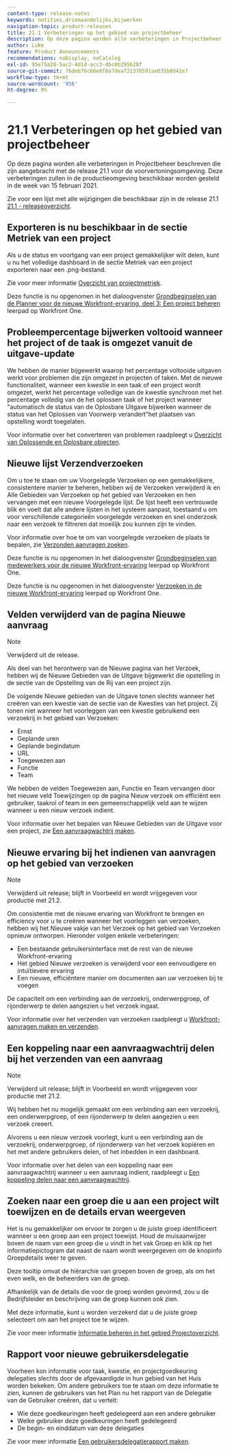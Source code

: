 ```yaml
---
content-type: release-notes
keywords: notities,driemaandelijks,bijwerken
navigation-topic: product-releases
title: 21.1 Verbeteringen op het gebied van projectbeheer
description: Op deze pagina worden alle verbeteringen in Projectbeheer beschreven die zijn aangebracht met de release 21.1 voor de voorvertoningsomgeving. Deze verbeteringen zullen in de productieomgeving beschikbaar worden gesteld in de week van 15 februari 2021.
author: Luke
feature: Product Announcements
recommendations: noDisplay, noCatalog
exl-id: 95e75a28-5ac2-4d1d-acc3-dbc0b295b28f
source-git-commit: 76deb76c66e8f8a7dea721378591ae035b8d42e7
workflow-type: tm+mt
source-wordcount: '956'
ht-degree: 0%

---
```


# 21.1 Verbeteringen op het gebied van projectbeheer

Op deze pagina worden alle verbeteringen in Projectbeheer beschreven die zijn aangebracht met de release 21.1 voor de voorvertoningsomgeving. Deze verbeteringen zullen in de productieomgeving beschikbaar worden gesteld in de week van 15 februari 2021.

Zie voor een lijst met alle wijzigingen die beschikbaar zijn in de release 21.1 [21.1 - releaseoverzicht](../../../product-announcements/product-releases/21.1-release-activity/21-1-release-overview.md).

## Exporteren is nu beschikbaar in de sectie Metriek van een project

Als u de status en voortgang van een project gemakkelijker wilt delen, kunt u nu het volledige dashboard in de sectie Metriek van een project exporteren naar een .png-bestand.

Zie voor meer informatie [Overzicht van projectmetriek](../../../manage-work/projects/manage-projects/project-metrics.md).

Deze functie is nu opgenomen in het dialoogvenster [Grondbeginselen van de Planner voor de nieuwe Workfront-ervaring, deel 3: Een project beheren](https://one.workfront.com/s/learningpath3/planner-fundamentals-for-the-new-workfront-experience-part-3-manage-a-project-MCG6OJL724XRBLHBXEAKGAUZOJ6U) leerpad op Workfront One.

## Probleempercentage bijwerken voltooid wanneer het project of de taak is omgezet vanuit de uitgave-update

We hebben de manier bijgewerkt waarop het percentage voltooide uitgaven werkt voor problemen die zijn omgezet in projecten of taken. Met de nieuwe functionaliteit, wanneer een kwestie in een taak of een project wordt omgezet, werkt het percentage volledige van de kwestie synchroon met het percentage volledig van de het oplossen taak of het project wanneer &quot;automatisch de status van de Oplosbare Uitgave bijwerken wanneer de status van het Oplossen van Voorwerp verandert&quot;het plaatsen van opstelling wordt toegelaten.

Voor informatie over het converteren van problemen raadpleegt u [Overzicht van Oplossende en Oplosbare objecten](../../../manage-work/issues/convert-issues/resolving-and-resolvable-objects.md).

## Nieuwe lijst Verzendverzoeken

Om u toe te staan om uw Voorgelegde Verzoeken op een gemakkelijkere, consistentere manier te beheren, hebben wij de Verzoeken verwijderd ik en Alle Gebieden van Verzoeken op het gebied van Verzoeken en hen vervangen met een nieuwe Voorgelegde lijst. De lijst heeft een vertrouwde blik en voelt dat alle andere lijsten in het systeem aanpast, toestaand u om voor verschillende categorieën voorgelegde verzoeken en snel onderzoek naar een verzoek te filtreren dat moeilijk zou kunnen zijn te vinden.

Voor informatie over hoe te om van voorgelegde verzoeken de plaats te bepalen, zie [Verzonden aanvragen zoeken](../../../manage-work/requests/create-requests/locate-submitted-requests.md).

Deze functie is nu opgenomen in het dialoogvenster [Grondbeginselen van medewerkers voor de nieuwe Workfront-ervaring](https://one.workfront.com/s/learningpath1/collaborator-fundamentals-for-the-new-workfront-experience-MCY5AMOQQTGFDVZB4ODS6TXCYE2A) leerpad op Workfront One.

Deze functie is nu opgenomen in het dialoogvenster [Verzoeken in de nieuwe Workfront-ervaring](https://one.workfront.com/s/learningpath3/core-team-requests-in-the-new-workfront-experience-MCHWSSDWRFC5EKXFBXTQ6MJNKE7E) leerpad op Workfront One.

## Velden verwijderd van de pagina Nieuwe aanvraag

>[!NOTE]
>
>Verwijderd uit de release.

Als deel van het herontwerp van de Nieuwe pagina van het Verzoek, hebben wij de Nieuwe Gebieden van de Uitgave bijgewerkt die opstelling in de sectie van de Opstelling van de Rij van een project zijn.

De volgende Nieuwe gebieden van de Uitgave tonen slechts wanneer het creëren van een kwestie van de sectie van de Kwesties van het project. Zij tonen niet wanneer het voorleggen van een kwestie gebruikend een verzoekrij in het gebied van Verzoeken:

* Ernst
* Geplande uren
* Geplande begindatum
* URL
* Toegewezen aan
* Functie
* Team

We hebben de velden Toegewezen aan, Functie en Team vervangen door het nieuwe veld Toewijzingen op de pagina Nieuw verzoek om efficiënt een gebruiker, taakrol of team in een gemeenschappelijk veld aan te wijzen wanneer u een nieuw verzoek indient.

Voor informatie over het bepalen van Nieuwe Gebieden van de Uitgave voor een project, zie [Een aanvraagwachtrij maken](../../../manage-work/requests/create-and-manage-request-queues/create-request-queue.md).

## Nieuwe ervaring bij het indienen van aanvragen op het gebied van verzoeken

>[!NOTE]
>
>Verwijderd uit release; blijft in Voorbeeld en wordt vrijgegeven voor productie met 21.2.

Om consistentie met de nieuwe ervaring van Workfront te brengen en efficiency voor u te creëren wanneer het voorleggen van verzoeken, hebben wij het Nieuwe vakje van het Verzoek op het gebied van Verzoeken opnieuw ontworpen. Hieronder volgen enkele verbeteringen:

* Een bestaande gebruikersinterface met de rest van de nieuwe Workfront-ervaring
* Het gebied Nieuwe verzoeken is verwijderd voor een eenvoudigere en intuïtievere ervaring
* Een nieuwe, efficiëntere manier om documenten aan uw verzoeken bij te voegen

De capaciteit om een verbinding aan de verzoekrij, onderwerpgroep, of rijonderwerp te delen aangezien u het verzoek ingaat.

Voor informatie over het verzenden van verzoeken raadpleegt u [Workfront-aanvragen maken en verzenden](/help/quicksilver/manage-work/requests/create-requests/create-submit-requests.md).

## Een koppeling naar een aanvraagwachtrij delen bij het verzenden van een aanvraag

>[!NOTE]
>
>Verwijderd uit release; blijft in Voorbeeld en wordt vrijgegeven voor productie met 21.2.

Wij hebben het nu mogelijk gemaakt om een verbinding aan een verzoekrij, een onderwerpgroep, of een rijonderwerp te delen aangezien u een verzoek creeert.

Alvorens u een nieuw verzoek voorlegt, kunt u een verbinding aan de verzoekrij, onderwerpgroep, of rijonderwerp van het verzoek kopiëren en het met andere gebruikers delen, of het inbedden in een dashboard.

Voor informatie over het delen van een koppeling naar een aanvraagwachtrij wanneer u een aanvraag indient, raadpleegt u [Een koppeling delen naar een aanvraagwachtrij](../../../manage-work/requests/create-requests/share-link-to-request-queue.md).

## Zoeken naar een groep die u aan een project wilt toewijzen en de details ervan weergeven

Het is nu gemakkelijker om ervoor te zorgen u de juiste groep identificeert wanneer u een groep aan een project toewijst. Houd de muisaanwijzer boven de naam van een groep die u vindt in het vak Groep en klik op het informatiepictogram dat naast de naam wordt weergegeven om de knopinfo Groepdetails weer te geven.

Deze tooltip omvat de hiërarchie van groepen boven de groep, als om het even welk, en de beheerders van de groep.

Afhankelijk van de details die voor de groep worden gevormd, zou u de Bedrijfsleider en beschrijving van de groep kunnen ook zien.

Met deze informatie, kunt u worden verzekerd dat u de juiste groep selecteert om aan het project toe te wijzen.

Zie voor meer informatie [Informatie beheren in het gebied Projectoverzicht](../../../manage-work/projects/manage-projects/understand-project-overview-area.md).

## Rapport voor nieuwe gebruikersdelegatie

Voorheen kon informatie voor taak, kwestie, en projectgoedkeuring delegaties slechts door de afgevaardigde in hun gebied van het Huis worden bekeken. Om andere gebruikers toe te staan om deze informatie te zien, kunnen de gebruikers van het Plan nu het rapport van de Delegatie van de Gebruiker creëren, dat u vertelt:

* Wie deze goedkeuringen heeft gedelegeerd aan een andere gebruiker
* Welke gebruiker deze goedkeuringen heeft gedelegeerd
* De begin- en einddatum van deze delegaties

Zie voor meer informatie [Een gebruikersdelegatierapport maken](../../../reports-and-dashboards/reports/creating-and-managing-reports/create-user-delegation-report.md).
